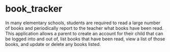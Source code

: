 # book_tracker
In many elementary schools, students are required to read a large number of books and periodically report to the teacher what books have been read.  This application allows a parent to create an account for their child that can be logged into and out of, list books that have been read, view a list of those books, and update or delete any books listed.
